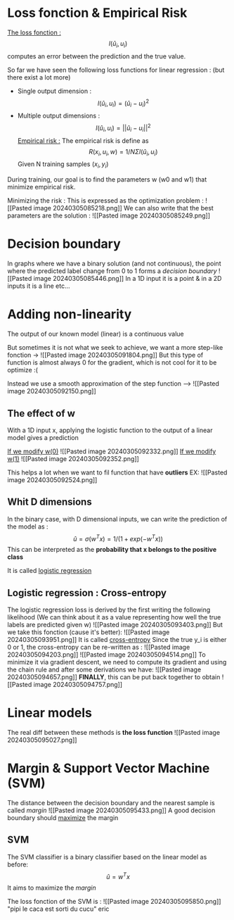 
# Loss fonction & Empirical Risk

<u>The loss fonction :</u> $$ l(û_i, u_i)$$
	computes an error between the prediction and the true value. 

So far we have seen the following loss functions for linear regression : (but there exist a lot more)
- Single output dimension : $$l(û_i, u_i) = (û_i - u_i)^2$$
- Multiple output dimensions : $$l(û_i, u_i) = ||û_i - u_i||^2$$
<u>Empirical risk :</u> 
The empirical risk is define as $$R({x_i},{u_i},w) = 1/N Σ l(û_i,u_i)$$Given N training samples ${(x_i,y_i)}$

During training, our goal is to find the parameters w (w0 and w1) that minimize empirical risk.

Minimizing the risk :
	This is expressed as the optimization problem :
	![[Pasted image 20240305085218.png]]
	We can also write that the best parameters are the solution : 
	![[Pasted image 20240305085249.png]]


# Decision boundary 
In graphs where we have a binary solution (and not continuous), the point where the predicted label change from 0 to 1 forms a *decision boundary* 
![[Pasted image 20240305085446.png]]
In a 1D input it is a point & in a 2D inputs it is a line etc...

# Adding non-linearity 
The output of our known model (linear) is a continuous value 

But sometimes it is not what we seek to achieve, we want a more step-like fonction ->
![[Pasted image 20240305091804.png]]
But this type of function is almost always 0 for the gradient, which is not cool for it to be optimize :(

Instead we use a smooth approximation of the step function -->
![[Pasted image 20240305092150.png]]
## The effect of w 
With a 1D input x, applying the logistic function to the output of a linear model gives a prediction

<u>If we modify w(0)</u>
![[Pasted image 20240305092332.png]]
<u>If we modify w(1)</u>
![[Pasted image 20240305092352.png]]

This helps a lot when we want to fil function that have **outliers** 
EX:
![[Pasted image 20240305092524.png]]
## Whit D dimensions 
In the binary case, with D dimensional inputs, we can write the prediction of the model as : $$ û= σ(w^Tx) = 1/(1+exp(-w^Tx))$$
This can be interpreted as the **probability that x belongs to the positive class** 

It is called <u>logistic regression</u> 

## Logistic regression : Cross-entropy
The logistic regression loss is derived by the first writing the following likelihood (We can think about it as a value representing how well the true labels are predicted given w)
![[Pasted image 20240305093403.png]]
But we take this fonction (cause it's better): 
![[Pasted image 20240305093951.png]]
It is called <u>cross-entropy</u>
Since the true y_i is either 0 or 1, the cross-entropy can be re-written as :
![[Pasted image 20240305094203.png]]
![[Pasted image 20240305094514.png]]
To minimize it via gradient descent, we need to compute its gradient and using the chain rule and after some derivations we have:
 ![[Pasted image 20240305094657.png]]
**FINALLY**, this can be put back together to obtain 
![[Pasted image 20240305094757.png]]

# Linear models 
The real diff between these methods is **the loss function** 
![[Pasted image 20240305095027.png]]
# Margin & Support Vector Machine (SVM)
The distance between the decision boundary and the nearest sample is called *margin*
![[Pasted image 20240305095433.png]]
A good decision boundary should <u>maximize</U> the margin

## SVM
The SVM classifier is a binary classifier based on the linear model as before: $$û=w^Tx$$
It aims to maximize the *margin*

The loss fonction of the SVM is : 
![[Pasted image 20240305095850.png]]
"pipi le caca est sorti du cucu" eric

